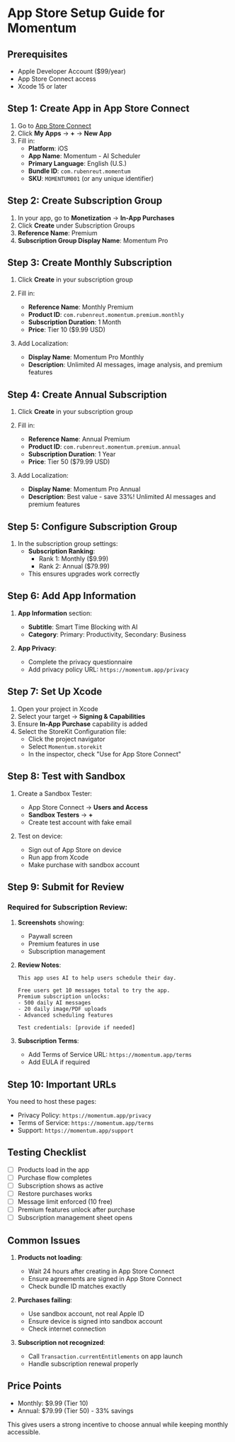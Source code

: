 # App Store Setup Guide for Momentum

## Prerequisites
- Apple Developer Account ($99/year)
- App Store Connect access
- Xcode 15 or later

## Step 1: Create App in App Store Connect

1. Go to [App Store Connect](https://appstoreconnect.apple.com)
2. Click **My Apps** → **+** → **New App**
3. Fill in:
   - **Platform**: iOS
   - **App Name**: Momentum - AI Scheduler
   - **Primary Language**: English (U.S.)
   - **Bundle ID**: `com.rubenreut.momentum`
   - **SKU**: `MOMENTUM001` (or any unique identifier)

## Step 2: Create Subscription Group

1. In your app, go to **Monetization** → **In-App Purchases**
2. Click **Create** under Subscription Groups
3. **Reference Name**: Premium
4. **Subscription Group Display Name**: Momentum Pro

## Step 3: Create Monthly Subscription

1. Click **Create** in your subscription group
2. Fill in:
   - **Reference Name**: Monthly Premium
   - **Product ID**: `com.rubenreut.momentum.premium.monthly`
   - **Subscription Duration**: 1 Month
   - **Price**: Tier 10 ($9.99 USD)

3. Add Localization:
   - **Display Name**: Momentum Pro Monthly
   - **Description**: Unlimited AI messages, image analysis, and premium features

## Step 4: Create Annual Subscription

1. Click **Create** in your subscription group
2. Fill in:
   - **Reference Name**: Annual Premium
   - **Product ID**: `com.rubenreut.momentum.premium.annual`
   - **Subscription Duration**: 1 Year
   - **Price**: Tier 50 ($79.99 USD)

3. Add Localization:
   - **Display Name**: Momentum Pro Annual
   - **Description**: Best value - save 33%! Unlimited AI messages and premium features

## Step 5: Configure Subscription Group

1. In the subscription group settings:
   - **Subscription Ranking**: 
     - Rank 1: Monthly ($9.99)
     - Rank 2: Annual ($79.99)
   - This ensures upgrades work correctly

## Step 6: Add App Information

1. **App Information** section:
   - **Subtitle**: Smart Time Blocking with AI
   - **Category**: Primary: Productivity, Secondary: Business

2. **App Privacy**:
   - Complete the privacy questionnaire
   - Add privacy policy URL: `https://momentum.app/privacy`

## Step 7: Set Up Xcode

1. Open your project in Xcode
2. Select your target → **Signing & Capabilities**
3. Ensure **In-App Purchase** capability is added
4. Select the StoreKit Configuration file:
   - Click the project navigator
   - Select `Momentum.storekit`
   - In the inspector, check "Use for App Store Connect"

## Step 8: Test with Sandbox

1. Create a Sandbox Tester:
   - App Store Connect → **Users and Access**
   - **Sandbox Testers** → **+**
   - Create test account with fake email

2. Test on device:
   - Sign out of App Store on device
   - Run app from Xcode
   - Make purchase with sandbox account

## Step 9: Submit for Review

### Required for Subscription Review:
1. **Screenshots** showing:
   - Paywall screen
   - Premium features in use
   - Subscription management

2. **Review Notes**:
   ```
   This app uses AI to help users schedule their day.
   
   Free users get 10 messages total to try the app.
   Premium subscription unlocks:
   - 500 daily AI messages
   - 20 daily image/PDF uploads
   - Advanced scheduling features
   
   Test credentials: [provide if needed]
   ```

3. **Subscription Terms**:
   - Add Terms of Service URL: `https://momentum.app/terms`
   - Add EULA if required

## Step 10: Important URLs

You need to host these pages:
- Privacy Policy: `https://momentum.app/privacy`
- Terms of Service: `https://momentum.app/terms`
- Support: `https://momentum.app/support`

## Testing Checklist

- [ ] Products load in the app
- [ ] Purchase flow completes
- [ ] Subscription shows as active
- [ ] Restore purchases works
- [ ] Message limit enforced (10 free)
- [ ] Premium features unlock after purchase
- [ ] Subscription management sheet opens

## Common Issues

1. **Products not loading**:
   - Wait 24 hours after creating in App Store Connect
   - Ensure agreements are signed in App Store Connect
   - Check bundle ID matches exactly

2. **Purchases failing**:
   - Use sandbox account, not real Apple ID
   - Ensure device is signed into sandbox account
   - Check internet connection

3. **Subscription not recognized**:
   - Call `Transaction.currentEntitlements` on app launch
   - Handle subscription renewal properly

## Price Points

- Monthly: $9.99 (Tier 10)
- Annual: $79.99 (Tier 50) - 33% savings

This gives users a strong incentive to choose annual while keeping monthly accessible.